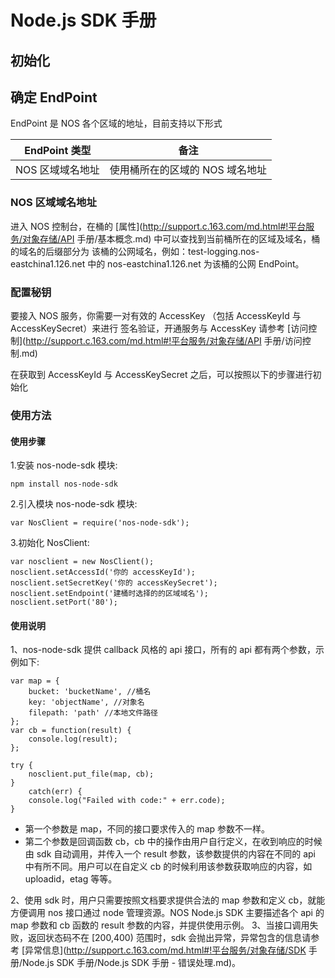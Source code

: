 # Node.js SDK 手册

## 初始化

## 确定 EndPoint

EndPoint 是 NOS 各个区域的地址，目前支持以下形式

|  EndPoint 类型   |               备注              |
|------------------|---------------------------------|
| NOS 区域域名地址 | 使用桶所在的区域的 NOS 域名地址 |

### NOS 区域域名地址

进入 NOS 控制台，在桶的 [属性](http://support.c.163.com/md.html#!平台服务/对象存储/API 手册/基本概念.md) 中可以查找到当前桶所在的区域及域名，桶的域名的后缀部分为 该桶的公网域名，例如：test-logging.nos-eastchina1.126.net 中的 nos-eastchina1.126.net 为该桶的公网 EndPoint。

### 配置秘钥

要接入 NOS 服务，你需要一对有效的 AccessKey （包括 AccessKeyId 与 AccessKeySecret）来进行 签名验证，开通服务与 AccessKey 请参考 [访问控制](http://support.c.163.com/md.html#!平台服务/对象存储/API 手册/访问控制.md)

在获取到 AccessKeyId 与 AccessKeySecret 之后，可以按照以下的步骤进行初始化

### 使用方法

#### 使用步骤

1.安装 nos-node-sdk 模块:

    npm install nos-node-sdk

2.引入模块 nos-node-sdk 模块:

    var NosClient = require('nos-node-sdk');

3.初始化 NosClient:

    var nosclient = new NosClient();
    nosclient.setAccessId('你的 accessKeyId');
    nosclient.setSecretKey('你的 accessKeySecret');
    nosclient.setEndpoint('建桶时选择的的区域域名');
    nosclient.setPort('80');

#### 使用说明

1、nos-node-sdk 提供 callback 风格的 api 接口，所有的 api 都有两个参数，示例如下:

    var map = {
        bucket: 'bucketName', //桶名
        key: 'objectName', //对象名
        filepath: 'path' //本地文件路径
    };
    var cb = function(result) {
        console.log(result);
    };  

    try {
        nosclient.put_file(map, cb);
    }
        catch(err) {
        console.log("Failed with code:" + err.code);
    }

* 第一个参数是 map，不同的接口要求传入的 map 参数不一样。
* 第二个参数是回调函数 cb，cb 中的操作由用户自行定义，在收到响应的时候由 sdk 自动调用，并传入一个 result 参数，该参数提供的内容在不同的 api 中有所不同。用户可以在自定义 cb 的时候利用该参数获取响应的内容，如 uploadid，etag 等等。

2、使用 sdk 时，用户只需要按照文档要求提供合法的 map 参数和定义 cb，就能方便调用 nos 接口通过 node 管理资源。NOS Node.js SDK 主要描述各个 api 的 map 参数和 cb 函数的 result 参数的内容，并提供使用示例。
3、当接口调用失败，返回状态码不在 [200,400) 范围时，sdk 会抛出异常，异常包含的信息请参考 [异常信息](http://support.c.163.com/md.html#!平台服务/对象存储/SDK 手册/Node.js SDK 手册/Node.js SDK 手册 - 错误处理.md)。
